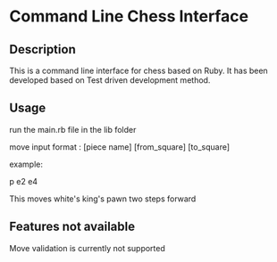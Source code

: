 # Command Line Chess Interface
## Description
This is a command line interface for chess based on Ruby. It has been developed based on Test driven development method.

## Usage
run the main.rb file in the lib folder

move input format : [piece name] [from_square] [to_square]

example:

 p e2 e4

 This moves white's king's pawn two steps forward

## Features not available
Move validation is currently not supported
